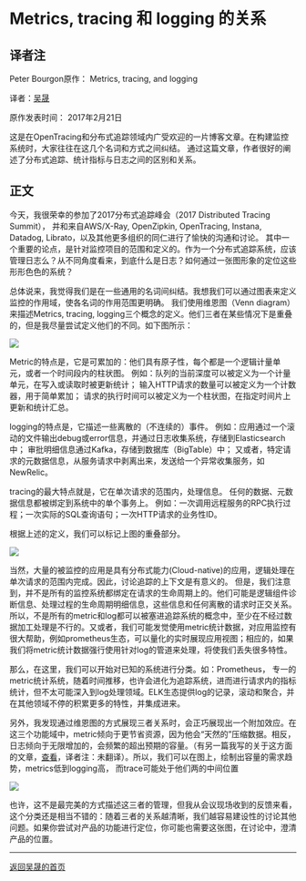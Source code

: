 # Metrics, tracing 和 logging 的关系

## 译者注
Peter Bourgon原作： Metrics, tracing, and logging

译者：[吴晟](https://github.com/wu-sheng)

原作发表时间： 2017年2月21日

这是在OpenTracing和分布式追踪领域内广受欢迎的一片博客文章。在构建监控系统时，大家往往在这几个名词和方式之间纠结。
通过这篇文章，作者很好的阐述了分布式追踪、统计指标与日志之间的区别和关系。

## 正文
今天，我很荣幸的参加了2017分布式追踪峰会（2017 Distributed Tracing Summit），
并和来自AWS/X-Ray, OpenZipkin, OpenTracing, Instana, Datadog, Librato，以及其他更多组织的同仁进行了愉快的沟通和讨论。
其中一个重要的论点，是针对监控项目的范围和定义的。作为一个分布式追踪系统，应该管理日志么？从不同角度看来，到底什么是日志？如何通过一张图形象的定位这些形形色色的系统？

总体说来，我觉得我们是在一些通用的名词间纠结。我想我们可以通过图表来定义监控的作用域，使各名词的作用范围更明确。
我们使用维恩图（Venn diagram）来描述Metrics, tracing, logging三个概念的定义。他们三者在某些情况下是重叠的，但是我尽量尝试定义他们的不同。如下图所示：

<img src="http://peter.bourgon.org/img/instrumentation/01.png"/>

Metric的特点是，它是可累加的：他们具有原子性，每个都是一个逻辑计量单元，或者一个时间段内的柱状图。
例如：队列的当前深度可以被定义为一个计量单元，在写入或读取时被更新统计；
输入HTTP请求的数量可以被定义为一个计数器，用于简单累加；
请求的执行时间可以被定义为一个柱状图，在指定时间片上更新和统计汇总。

logging的特点是，它描述一些离散的（不连续的）事件。
例如：应用通过一个滚动的文件输出debug或error信息，并通过日志收集系统，存储到Elasticsearch中；
审批明细信息通过Kafka，存储到数据库（BigTable）中；
又或者，特定请求的元数据信息，从服务请求中剥离出来，发送给一个异常收集服务，如NewRelic。

tracing的最大特点就是，它在单次请求的范围内，处理信息。
任何的数据、元数据信息都被绑定到系统中的单个事务上。
例如：一次调用远程服务的RPC执行过程；一次实际的SQL查询语句；一次HTTP请求的业务性ID。


根据上述的定义，我们可以标记上图的重叠部分。

<img src="http://peter.bourgon.org/img/instrumentation/02.png"/>

当然，大量的被监控的应用是具有分布式能力(Cloud-native)的应用，逻辑处理在单次请求的范围内完成。因此，讨论追踪的上下文是有意义的。
但是，我们注意到，并不是所有的监控系统都绑定在请求的生命周期上的。他们可能是逻辑组件诊断信息、处理过程的生命周期明细信息，这些信息和任何离散的请求时正交关系。
所以，不是所有的metric和log都可以被塞进追踪系统的概念中，至少在不经过数据加工处理是不行的。又或者，我们可能发觉使用metric统计数据，对应用监控有很大帮助，例如prometheus生态，可以量化的实时展现应用视图；相应的，如果我们将metric统计数据强行使用针对log的管道来处理，将使我们丢失很多特性。

那么，在这里，我们可以开始对已知的系统进行分类。如：Prometheus， 专一的metric统计系统，随着时间推移，也许会进化为追踪系统，进而进行请求内的指标统计，但不太可能深入到log处理领域。ELK生态提供log的记录，滚动和聚合，并在其他领域不停的积累更多的特性，并集成进来。

另外，我发现通过维恩图的方式展现三者关系时，会正巧展现出一个附加效应。在这三个功能域中，metric倾向于更节省资源，因为他会“天然的”压缩数据。相反，日志倾向于无限增加的，会频繁的超出预期的容量。（有另一篇我写的关于这方面的文章，[查看](http://peter.bourgon.org/blog/2016/02/07/logging-v-instrumentation.html)，译者注：未翻译）。所以，我们可以在图上，绘制出容量的需求趋势，metrics低到logging高， 而trace可能处于他们两的中间位置

<img src="http://peter.bourgon.org/img/instrumentation/03.png"/>

也许，这不是最完美的方式描述这三者的管理，但我从会议现场收到的反馈来看，这个分类还是相当不错的：随着三者的关系越清晰，我们越容易建设性的讨论其他问题。如果你尝试对产品的功能进行定位，你可能也需要这张图，在讨论中，澄清产品的位置。

___
[返回吴晟的首页](https://wu-sheng.github.io/me/)

